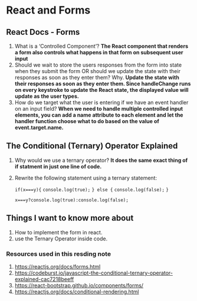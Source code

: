 # React and Forms

## React Docs - Forms

1. What is a ‘Controlled Component’?
**The React component that renders a form also controls what happens in that form on subsequent user input**
2. Should we wait to store the users responses from the form into state when they submit the form OR should we update the state with their responses as soon as they enter them? Why.
**Update the state with their responses as soon as they enter them. Since handleChange runs on every keystroke to update the React state, the displayed value will update as the user types.**
3. How do we target what the user is entering if we have an event handler on an input field?
**When we need to handle multiple controlled input elements, you can add a name attribute to each element and let the handler function choose what to do based on the value of event.target.name.**

## The Conditional (Ternary) Operator Explained

1. Why would we use a ternary operator?
**It does the same exact thing of if statment in just one line of code.**
2. Rewrite the following statement using a ternary statement:

   `if(x===y){`
     `console.log(true);`
     `} else {`
     `console.log(false);`
   `}`

    `x===y?console.log(true):console.log(false);`
  
## Things I want to know more about

1. How to implement the form in react.
2. use the Ternary Operator inside code.

### Resources used in this resding note

 1. <https://reactjs.org/docs/forms.html>
 2. <https://codeburst.io/javascript-the-conditional-ternary-operator-explained-cac7218beeff>
 3. <https://react-bootstrap.github.io/components/forms/>
 4. <https://reactjs.org/docs/conditional-rendering.html>

